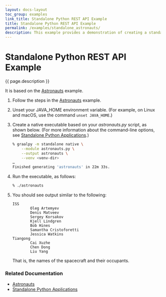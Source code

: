 ```yaml
---
layout: docs-layout
toc_group: examples
link_title: Standalone Python REST API Example
title: Standalone Python REST API Example
permalink: /examples/standalone_astronauts/
description: This example provides a demonstration of creating a standalone executable from your Python application, using GraalVM Native Image. 
---
```


# Standalone Python REST API Example

{{ page.description }}

It is based on the [Astronauts](/examples/astronauts/) example.

1. Follow the steps in the [Astronauts](/examples/astronauts/) example.

2. Unset your JAVA_HOME environment variable. 
(For example, on Linux and macOS, use the command `unset JAVA_HOME`.)

3. Create a native executable based on your _astronauts.py_ script, as shown below.
(For more information about the command-line options, see [Standalone Python Applications](/reference/standalone-applications/).)

    ```bash
    % graalpy -m standalone native \
        --module astronauts.py \
        --output astronauts \
        --venv <venv-dir>
    …
    Finished generating 'astronauts' in 22m 33s.
    ```

4. Run the executable, as follows:

    ```bash
    % ./astronauts
    ```

5. You should see output similar to the following:

    ```
    ISS
            Oleg Artemyev
            Denis Matveev
            Sergey Korsakov
            Kjell Lindgren
            Bob Hines
            Samantha Cristoforetti
            Jessica Watkins
    Tiangong
            Cai Xuzhe
            Chen Dong
            Liu Yang
    ```

    That is, the names of the spacecraft and their occupants.

### Related Documentation
* [Astronauts](/examples/astronauts/)
* [Standalone Python Applications](/reference/standalone-applications/)